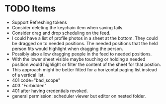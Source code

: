 #  TODO Items

- Support Refreshing tokens
- Consider deleting the keychain item when saving fails.
- Consider drag and drop scheduling on the feed.
-    I could have a list of profile photos in a sheet at the bottom. They could be dragged on to needed positions. The needed positions that the held person fits would highlight when dragging the person.
-   Possibly also allow dragging people in the feed to needed positions.
-   WIth the lower sheet visible maybe touching or holding a needed position would highlight or filter the content of the sheet for that postion.
-   This approach might be better fitted for a horizontal paging list instead of a vertical list.
- 401 code="bad_scope"
- 403 "Forbidden"
- 401 after having credentials revoked.
- general permission: scheduler viewer but editor on nested folder.

